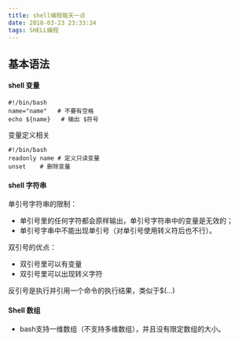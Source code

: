 ```yaml
---
title: shell编程每天一点
date: 2018-03-23 23:33:34
tags: SHELL编程
---
```

## 基本语法
#### shell 变量
```shell
#!/bin/bash
name="name"   # 不要有空格
echo ${name}   # 输出 $符号
```
变量定义相关
```shell
#!/bin/bash
readonly name # 定义只读变量
unset    # 删除变量
```
#### shell 字符串

单引号字符串的限制：
* 单引号里的任何字符都会原样输出，单引号字符串中的变量是无效的；
* 单引号字串中不能出现单引号（对单引号使用转义符后也不行）。

双引号的优点：
* 双引号里可以有变量
* 双引号里可以出现转义字符

反引号是执行并引用一个命令的执行结果，类似于$(...)

#### Shell 数组
* bash支持一维数组（不支持多维数组），并且没有限定数组的大小。
